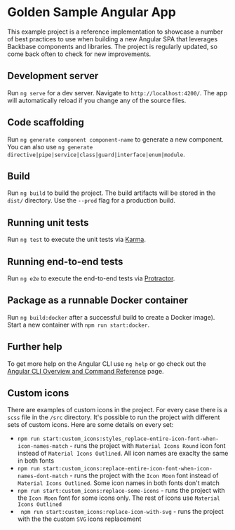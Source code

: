 # Golden Sample Angular App

This example project is a reference implementation to showcase a number of best practices to use when building a new Angular SPA that leverages Backbase components and libraries. The project is regularly updated, so come back often to check for new improvements.

## Development server

Run `ng serve` for a dev server. Navigate to `http://localhost:4200/`. The app will automatically reload if you change any of the source files.

## Code scaffolding

Run `ng generate component component-name` to generate a new component. You can also use `ng generate directive|pipe|service|class|guard|interface|enum|module`.

## Build

Run `ng build` to build the project. The build artifacts will be stored in the `dist/` directory. Use the `--prod` flag for a production build.

## Running unit tests

Run `ng test` to execute the unit tests via [Karma](https://karma-runner.github.io).

## Running end-to-end tests

Run `ng e2e` to execute the end-to-end tests via [Protractor](http://www.protractortest.org/).

## Package as a runnable Docker container

Run `ng build:docker` after a successful build to create a Docker image). Start a new container with `npm run start:docker`.

## Further help

To get more help on the Angular CLI use `ng help` or go check out the [Angular CLI Overview and Command Reference](https://angular.io/cli) page.

## Custom icons

There are examples of custom icons in the project. For every case there is a `scss` file in the `/src` directory. It's possible to run the project with different sets of custom icons. Here are some details on every set:
* `npm run start:custom_icons:styles_replace-entire-icon-font-when-icon-names-match` - runs the project with `Material Icons Round` icon font instead of `Material Icons Outlined`. All icon names are exaclty the same in both fonts
* `npm run start:custom_icons:replace-entire-icon-font-when-icon-names-dont-match` - runs the project with the `Icon Moon` font instead of `Material Icons Outlined`. Some icon names in both fonts don't match
* `npm run start:custom_icons:replace-some-icons` - runs the project with the `Icon Moon` font for some icons only. The rest of icons use `Material Icons Outlined`
* ` npm run start:custom_icons:replace-icon-with-svg` - runs the project with the the custom `SVG` icons replacement 
